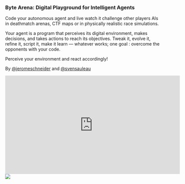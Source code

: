 ### Byte Arena: Digital Playground for Intelligent Agents

Code your autonomous agent and live watch it challenge other players AIs in deathmatch arenas, CTF maps or in physically realistic race simulations.

Your agent is a program that perceives its digital environment, makes decisions, and takes actions to reach its objectives. Tweak it, evolve it, refine it, script it, make it learn — whatever works; one goal : overcome the opponents with your code.

Perceive your environment and react accordingly!

By [@jeromeschneider](https://twitter.com/jeromeschneider) and [@svensauleau](https://twitter.com/svensauleau)

<iframe width="560" height="315" src="https://www.youtube.com/embed/IsLsM8PPml4" frameborder="0" allowfullscreen></iframe>
<img src="https://cloud.githubusercontent.com/assets/4974818/24494371/57a8073c-1532-11e7-9026-469640cea9a7.png" width="auto" />
